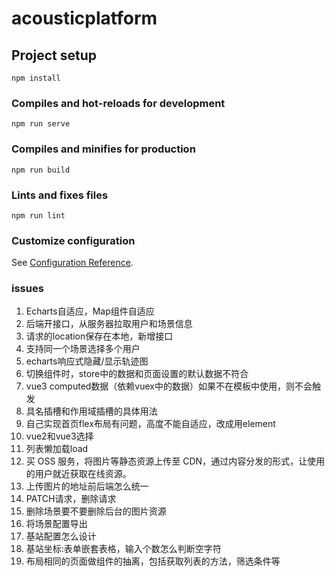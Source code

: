 # acousticplatform

## Project setup
```
npm install
```

### Compiles and hot-reloads for development
```
npm run serve
```

### Compiles and minifies for production
```
npm run build
```

### Lints and fixes files
```
npm run lint
```

### Customize configuration
See [Configuration Reference](https://cli.vuejs.org/config/).

### issues
1. Echarts自适应，Map组件自适应
2. 后端开接口，从服务器拉取用户和场景信息
3. 请求的location保存在本地，新增接口
4. 支持同一个场景选择多个用户
5. echarts响应式隐藏/显示轨迹图
6. 切换组件时，store中的数据和页面设置的默认数据不符合
7. vue3 computed数据（依赖vuex中的数据）如果不在模板中使用，则不会触发
8. 具名插槽和作用域插槽的具体用法
9. 自己实现首页flex布局有问题，高度不能自适应，改成用element
10. vue2和vue3选择
11. 列表懒加载load
12. 买 OSS 服务，将图片等静态资源上传至 CDN，通过内容分发的形式，让使用的用户就近获取在线资源。
13. 上传图片的地址前后端怎么统一
14. PATCH请求，删除请求
15. 删除场景要不要删除后台的图片资源
16. 将场景配置导出
17. 基站配置怎么设计
18. 基站坐标:表单嵌套表格，输入个数怎么判断空字符
19. 布局相同的页面做组件的抽离，包括获取列表的方法，筛选条件等